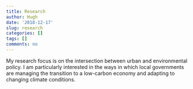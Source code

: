 ```yaml
---
title: Research
author: Hugh
date: '2018-12-17'
slug: research
categories: []
tags: []
comments: no
---
```


My research focus is on the intersection between urban and environmental policy.  I am particularly interested in the ways in which local governments are managing the transition to a low-carbon economy and adapting to changing climate conditions.